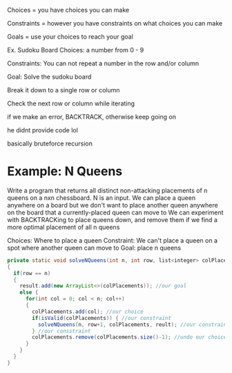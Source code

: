 Choices = you have choices you can make

Constraints = however you have constraints on what choices you can make

Goals = use your choices to reach your goal

Ex. Sudoku Board
Choices: a number from 0 - 9

Constraints: You can not repeat a number in the row and/or column

Goal: Solve the sudoku board

Break it down to a single row or column

Check the next row or column while iterating

if we make an error, BACKTRACK, otherwise keep going on

he didnt provide code lol

basically bruteforce recursion

# Example: N Queens

Write a program that returns all distinct non-attacking placements of n queens on a nxn chessboard. N is an input.
We can place a queen anywhere on a board but we don't want to place another queen anywhere on the board that a currently-placed queen can move to
We can experiment with BACKTRACKing to place queens down, and remove them if we find a more optimal placement of all n queens

Choices: Where to place a queen
Constraint: We can't place a queen on a spot where another queen can move to
Goal: place n queens
```java
private static void solveNQueens(int n, int row, list<integer> colPlacements, list<list<integer>> result)
{
  if(row == n)
  {
    result.add(new ArrayList<>(colPlacements)); //our goal
    else {
      for(int col = 0; col < n; col++)
      {
        colPlacements.add(col); //our choice
        if(isValid(colPlacements)) { //our constraint
          solveNQueens(n, row+1, colPlacements, reult); //our constraint
        } //our consstraint
        colPlacements.remove(colPlacements.size()-1); //undo our choice
      }
    }
  }
}
```
